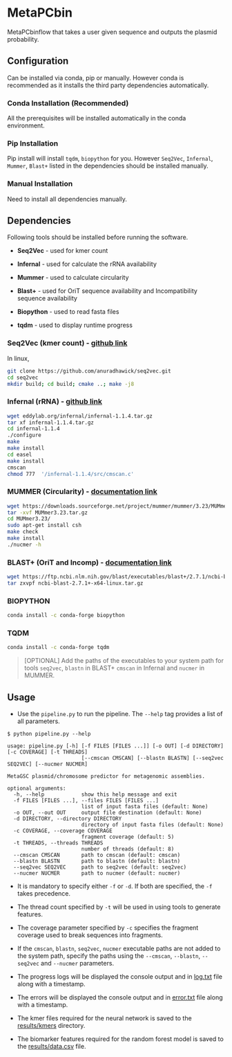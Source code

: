 # MetaPCbin

MetaPCbinflow that takes a user given sequence and outputs the plasmid probability.
<!-- Add more details to explain the tool and its process -->

## Configuration

Can be installed via conda, pip or manually. However conda is recommended as it installs the third 
party dependencies automatically.

### Conda Installation (Recommended)

<!-- To be completed after conda setup -->

All the prerequisites will be installed automatically in the conda environment.

### Pip Installation  

<!-- To be completed after pip setup -->

Pip install will install `tqdm`, `biopython` for you. However `Seq2Vec`, `Infernal`, `Mummer`, 
`Blast+` listed in the dependencies should be installed manually.

### Manual Installation

Need to install all dependencies manually.

## Dependencies

Following tools should be installed before running the software.

-   **Seq2Vec** - used for kmer count
    
-   **Infernal** - used for calculate the rRNA availability
    
-   **Mummer** - used to calculate circularity
    
-   **Blast+** - used for OriT sequence availability and Incompatibility sequence availability

-   **Biopython** - used to read fasta files

-   **tqdm** - used to display runtime progress

### Seq2Vec (kmer count) - [github link](https://github.com/anuradhawick/seq2vec)

In linux,
``` bash
git clone https://github.com/anuradhawick/seq2vec.git
cd seq2vec
mkdir build; cd build; cmake ..; make -j8
```

### Infernal (rRNA) - [github link](https://github.com/EddyRivasLab/infernal)

``` bash
wget eddylab.org/infernal/infernal-1.1.4.tar.gz
tar xf infernal-1.1.4.tar.gz  
cd infernal-1.1.4
./configure
make
make install
cd easel
make install
cmscan
chmod 777  '/infernal-1.1.4/src/cmscan.c'
```

### MUMMER (Circularity) - [documentation link](http://mummer.sourceforge.net/manual/#installation)

``` bash
wget https://downloads.sourceforge.net/project/mummer/mummer/3.23/MUMmer3.23.tar.gz
tar -xvf MUMmer3.23.tar.gz 
cd MUMmer3.23/
sudo apt-get install csh
make check
make install
./nucmer -h
```

### BLAST+ (OriT and Incomp) - [documentation link](https://www.ncbi.nlm.nih.gov/books/NBK569861/)

``` bash
wget https://ftp.ncbi.nlm.nih.gov/blast/executables/blast+/2.7.1/ncbi-blast-2.7.1+-x64-linux.tar.gz
tar zxvpf ncbi-blast-2.7.1+-x64-linux.tar.gz
```

### BIOPYTHON
``` bash
conda install -c conda-forge biopython
```

### TQDM
``` bash
conda install -c conda-forge tqdm
```

> [OPTIONAL] Add the paths of the executables to your system path for tools `seq2vec`, `blastn` 
in BLAST+ `cmscan` in Infernal and `nucmer` in MUMMER.

## Usage

- Use the `pipeline.py` to run the pipeline. The `--help` tag provides a list of all parameters.

```
$ python pipeline.py --help

usage: pipeline.py [-h] [-f FILES [FILES ...]] [-o OUT] [-d DIRECTORY] [-c COVERAGE] [-t THREADS] 
                        [--cmscan CMSCAN] [--blastn BLASTN] [--seq2vec SEQ2VEC] [--nucmer NUCMER]

MetaGSC plasmid/chromosome predictor for metagenomic assemblies.

optional arguments:
  -h, --help            show this help message and exit
  -f FILES [FILES ...], --files FILES [FILES ...]
                        list of input fasta files (default: None)
  -o OUT, --out OUT     output file destination (default: None)
  -d DIRECTORY, --directory DIRECTORY
                        directory of input fasta files (default: None)
  -c COVERAGE, --coverage COVERAGE
                        fragment coverage (default: 5)
  -t THREADS, --threads THREADS
                        number of threads (default: 8)
  --cmscan CMSCAN       path to cmscan (default: cmscan)
  --blastn BLASTN       path to blastn (default: blastn)
  --seq2vec SEQ2VEC     path to seq2vec (default: seq2vec)
  --nucmer NUCMER       path to nucmer (default: nucmer)
```

- It is mandatory to specify either `-f` or `-d`. If both are specified, the `-f` takes precedence.

- The thread count specified by `-t` will be used in using tools to generate features.

- The coverage parameter specified by `-c` specifies the fragment coverage used to break sequences 
into fragments.

- If the `cmscan`, `blastn`, `seq2vec`, `nucmer` executable paths are not added to the system path, 
specify the paths using the `--cmscan`, `--blastn`, `--seq2vec` and `--nucmer` parameters.

- The progress logs will be displayed the console output and in [log.txt](log.txt) file 
along with a timestamp.

- The errors will be displayed the console output and in [error.txt](error.txt) file 
along with a timestamp.

- The kmer files required for the neural network is saved to the [results/kmers](results/kmers) 
directory.

- The biomarker features required for the random forest model is saved to the 
[results/data.csv](results/data.csv) file.
